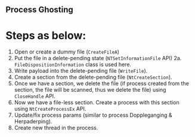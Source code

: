 ## Process Ghosting

# Steps as below:
1. Open or create a dummy file (`CreateFileA`)
2. Put the file in a delete-pending state (`NTSetInformationFile` API)
    2a. `FileDispositionInformation` class is used here.
3. Write payload into the delete-pending file (`WriteFile`).
4. Create a section from the delete-pending file (`NtCreateSection`).
5. Once we have a section, we delete the file (if process created from the section, the file will be scanned, thus we delete the file) using `CloseHandle` API.
6. Now we have a file-less section. Create a process with this section using `NtCreateProcessEx` API.
7. Update/fix process params (similar to process Doppleganging & Herpaderping).
8. Create new thread in the process. 